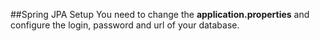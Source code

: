 ##Spring JPA Setup
You need to change the **application.properties** and configure the login, password and url of your database. 
